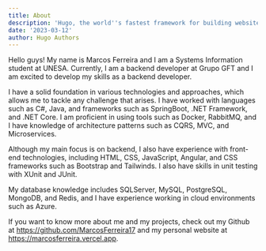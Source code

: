 ```yaml
---
title: About
description: 'Hugo, the world''s fastest framework for building websites'
date: '2023-03-12'
author: Hugo Authors
---
```


Hello guys! My name is Marcos Ferreira and I am a Systems Information student at UNESA. Currently, I am a backend developer at Grupo GFT and I am excited to develop my skills as a backend developer.

I have a solid foundation in various technologies and approaches, which allows me to tackle any challenge that arises. I have worked with languages such as C#, Java, and frameworks such as SpringBoot, .NET Framework, and .NET Core. I am proficient in using tools such as Docker, RabbitMQ, and I have knowledge of architecture patterns such as CQRS, MVC, and Microservices.

Although my main focus is on backend, I also have experience with front-end technologies, including HTML, CSS, JavaScript, Angular, and CSS frameworks such as Bootstrap and Tailwinds. I also have skills in unit testing with XUnit and JUnit.

My database knowledge includes SQLServer, MySQL, PostgreSQL, MongoDB, and Redis, and I have experience working in cloud environments such as Azure.

If you want to know more about me and my projects, check out my Github at https://github.com/MarcosFerreira17 and my personal website at https://marcosferreira.vercel.app.